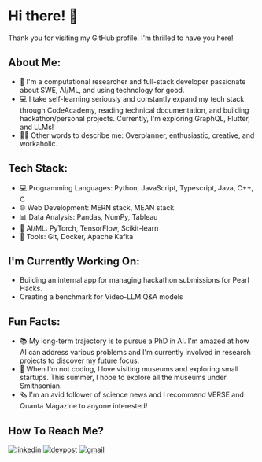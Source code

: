 # Hi there! 👋

Thank you for visiting my GitHub profile. I'm thrilled to have you here!

## About Me:
- 🔬 I'm a computational researcher and full-stack developer passionate about SWE, AI/ML, and using technology for good.
- 💻 I take self-learning seriously and constantly expand my tech stack through CodeAcademy, reading technical documentation, and building hackathon/personal projects. Currently, I'm exploring GraphQL, Flutter, and LLMs!
- 👩🏻 Other words to describe me: Overplanner, enthusiastic, creative, and workaholic.

## Tech Stack:
- 💻 Programming Languages: Python, JavaScript, Typescript, Java, C++, C
- 🌐 Web Development: MERN stack, MEAN stack
- 📊 Data Analysis: Pandas, NumPy, Tableau
- 🤖 AI/ML: PyTorch, TensorFlow, Scikit-learn
- 🚀 Tools: Git, Docker, Apache Kafka

## I'm Currently Working On:
- Building an internal app for managing hackathon submissions for Pearl Hacks.
- Creating a benchmark for Video-LLM Q&A models

## Fun Facts:
- 📚 My long-term trajectory is to pursue a PhD in AI. I'm amazed at how AI can address various problems and I'm currently involved in research projects to discover my future focus.
- 🔭 When I'm not coding, I love visiting museums and exploring small startups. This summer, I hope to explore all the museums under Smithsonian.
- 🗞 I'm an avid follower of science news and I recommend VERSE and Quanta Magazine to anyone interested!

## How To Reach Me?
[![linkedin](https://img.shields.io/badge/LinkedIn-0A66C2?style=for-the-badge&logo=LinkedIn&logoColor=white)](https://www.linkedin.com/in/meliora-ho/)
[![devpost](https://img.shields.io/badge/Devpost-0078D7?style=for-the-badge&logo=Devpost&logoColor=white)](https://devpost.com/melioraho9?ref_content=user-portfolio&ref_feature=portfolio&ref_medium=global-nav)
[![gmail](https://img.shields.io/badge/Gmail-EA4335?style=for-the-badge&logo=Gmail&logoColor=white)](mailto:meliorah.work@gmail.com)
